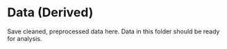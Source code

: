 # Data (Derived)
Save cleaned, preprocessed data here. Data in this folder should be ready for analysis.
